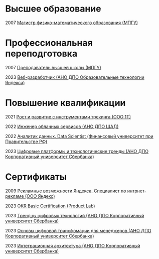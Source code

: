 # Высшее образование

2007 [Магистр физико-математического образования (МПГУ)](https://github.com/kostin/certificates/raw/main/masters-degree-2007.jpg)

# Профессиональная переподготовка

2007 [Преподаватель высшей школы (МПГУ)](https://github.com/kostin/certificates/raw/main/university-teacher-diploma-2007.jpg)

2023 [Веб-разработчик (АНО ДПО Образовательные технологии Яндекса)](https://github.com/kostin/certificates/raw/main/web-developer-yandex-practicum-rus.pdf)

# Повышение квалификации

2021 [Рост и развитие с инструментами трекинга (ООО 1Т)](https://github.com/kostin/certificates/raw/main/growth-and-development-with-tracking-tools-1t.pdf)

2022 [Инженер облачных сервисов (АНО ДПО ШАД)](https://github.com/kostin/certificates/raw/main/cloud-service-engineer-yandex-practicum-rus.pdf)

2022 [Аналитик данных. Data Scientist (Финансовый университет при Правительстве РФ)](https://github.com/kostin/certificates/raw/main/data-analyst-data-scientist-fa.jpg)

2023 [Цифровые платформы и технологические тренды (АНО ДПО Корпоративный университет Сбербанка)](https://github.com/kostin/certificates/raw/main/digital-platforms-and-techno-trends-sber-university.png)

# Сертификаты

2009 [Рекламные возможности Яндекса. Специалист по интрнет-рекламе (ООО Яндекс)](https://github.com/kostin/certificates/raw/main/yandex-direct-advertising-opportunities-2009.jpg)

2023 [OKR Basic Certification (Product Lab)](https://github.com/kostin/certificates/raw/main/okr-basic-certification-productlab-2023.pdf)

2023 [Трендцы цифровых технологий (АНО ДПО Корпоративный университет Сбербанка)](https://github.com/kostin/certificates/raw/main/digital-technology-trends-sber-university.png)

2023 [Основы цифровой трансфомации для менеджеров (АНО ДПО Корпоративный университет Сбербанка)](https://github.com/kostin/certificates/raw/main/fundamentals-of-digital-transformation-for-managers-sber-university.png)

2023 [Интеграционная архитектура (АНО ДПО Корпоративный университет Сбербанка)](https://github.com/kostin/certificates/raw/main/integration-architecture-sber-university.png)
